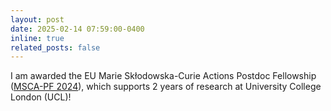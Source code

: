 ```yaml
---
layout: post
date: 2025-02-14 07:59:00-0400
inline: true
related_posts: false
---
```


I am awarded the EU Marie Skłodowska-Curie Actions Postdoc Fellowship ([MSCA-PF 2024](https://marie-sklodowska-curie-actions.ec.europa.eu/news/msca-awards-eu417-million-to-postdoctoral-researchers)), which supports 2 years of research at University College London (UCL)!
